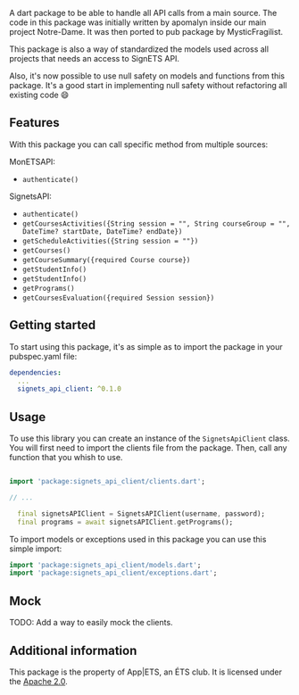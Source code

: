 <!-- 
This README describes the package. If you publish this package to pub.dev,
this README's contents appear on the landing page for your package.

For information about how to write a good package README, see the guide for
[writing package pages](https://dart.dev/guides/libraries/writing-package-pages). 

For general information about developing packages, see the Dart guide for
[creating packages](https://dart.dev/guides/libraries/create-library-packages)
and the Flutter guide for
[developing packages and plugins](https://flutter.dev/developing-packages). 
-->

A dart package to be able to handle all API calls from a main source. The code in this package was initially written by apomalyn inside our main project Notre-Dame. It was then ported to pub package by MysticFragilist. 

This package is also a way of standardized the models used across all projects that needs an access to SignETS API.

Also, it's now possible to use null safety on models and functions from this package. It's a good start in implementing null safety without refactoring all existing code :smile:

## Features
 With this package you can call specific method from multiple sources:

MonETSAPI:
- `authenticate()`

SignetsAPI:
- `authenticate()`
- `getCoursesActivities({String session = "", String courseGroup = "", DateTime? startDate, DateTime? endDate})`
- `getScheduleActivities({String session = ""})`
- `getCourses()`
- `getCourseSummary({required Course course})`
- `getStudentInfo()`
- `getStudentInfo()`
- `getPrograms()`
- `getCoursesEvaluation({required Session session})`

## Getting started

To start using this package, it's as simple as to import the package in your pubspec.yaml file:
```yaml
dependencies:
  ...
  signets_api_client: ^0.1.0
```

## Usage

To use this library you can create an instance of the `SignetsApiClient` class. You will first need to import the clients file from the package. Then, call any function that you whish to use.

```dart

import 'package:signets_api_client/clients.dart';

// ...

  final signetsAPIClient = SignetsAPIClient(username, password);
  final programs = await signetsAPIClient.getPrograms();
```

To import models or exceptions used in this package you can use this simple import:
```dart
import 'package:signets_api_client/models.dart';
import 'package:signets_api_client/exceptions.dart';
```
## Mock

TODO: Add a way to easily mock the clients.

## Additional information

This package is the property of App|ETS, an ÉTS club. It is licensed under the [Apache 2.0](LICENSE). 